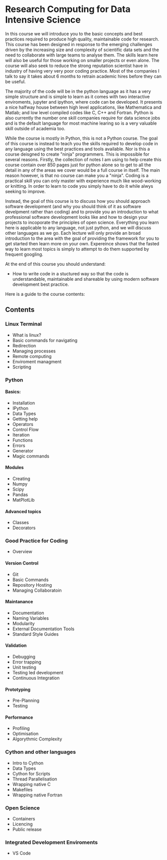 # Research Computing for Data Intensive Science

In this course we will introduce you to the basic concepts and best practices required to produce high quality, maintainable code for research. This course has been designed in response to the emerging challenges driven by the increasing size and complexity of scientific data sets and the need to collaborate with large teams to analyse them.  The skills learn here will also be useful for those working on smaller projects or even alone.  The course will also seek to reduce the strong reputation scientist have in industry of having very very poor coding practice.  Most of the companies I talk to say it takes about 6 months to retrain academic hires before they can be useful.

The majority of the code will be in the python language as it has a very simple structure and is simple to learn as it comes with two interactive enviroments, jupyter and ipython, where code can be developed.  It presents a nice halfway house between high level applications, like Mathematica and Matlab; and low level compiled codes like C, C++ and Fortran. Python is also currently the number one skill companies require for data science jobs and is the default language for most machine learing so is a very valuable skill outside of academia too.

While the course is mostly in Python, this is not a Python course.  The goal of this course is instead to teach you the skills required to develop code in any language using the best practices and tools available.  Nor is this a course deisgned to create "ninja" programmers.  This is impossible for several reasons.  Firstly, the collection of notes I am using to help create this course contain over 850 pages just for python alone so to get to all the detail in any of the areas we cover would be a full course in itself. The main reason however, is that no course can make you a "ninja". Coding is a practical skill you can only master with experience much like wood-working or knitting.  In order to learn to code you simply have to do it while alwys seeking to improve.

Instead, the goal of this course is to discuss how you should approach software development (and why you should think of it as software develpment rather than coding) and to provide you an introduction to what professional software development looks like and how to design your projects to incoporate the principles of open science.  Everything you learn here is applicable to any language, not just python, and we will discuss other languages as we go.  Each lecture will only provide an broad introduction to the area with the goal of providing the framework for you to get started then learn more on your own.  Expereince shows that the fasted way to learn most topics is simply to attempt to do them supported by frequent googling.  

At the end of this course you should understand:
- How to write code in a stuctured way so that the code is understandable, maintainable and shareable by using modern software development best practice. 

Here is a guide to the course contents:

## Contents

### Linux Terminal
- What is linux?
- Basic commands for navigating 
- Redirection
- Managing processes
- Remote computing
- Enviroment managment
- Scripting

### Python

#### Basics:
- Installation
- IPython
- Data Types
- Getting help
- Operators
- Control Flow
- Iteration
- Functions
- Errors
- Generator
- Magic commands

#### Modules
- Creating
- Numpy
- Scipy
- Pandas
- MatPlotLib

#### Advanced topics
- Classes
- Decorators

### Good Practice for Coding
- Overview

#### Version Control
- Git
- Basic Commands
- Repository Hosting
- Managing Collaboratoin

#### Maintanance
- Documentation
- Naming Variables
- Modularity
- External Documentation Tools
- Standard Style Guides

#### Validation
- Debugging
- Error trapping
- Unit testing
- Testing led development
- Continuous Integration

#### Prototyping
- Pre-Planning
- Testing

#### Performance
- Profiling
- Optimisation
- Algorythmic Complexity

### Cython and other languages
- Intro to Cython
- Data Types
- Cython for Scripts
- Thread Parallelisation
- Wrapping native C
- Makefiles
- Wrapping native Fortran

### Open Science
- Containers
- Licencing
- Public release

### Integrated Development Enviroments
- VS Code

